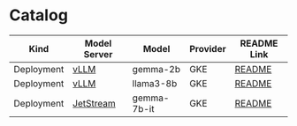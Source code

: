 # Catalog

| Kind | Model Server | Model | Provider | README Link |
| --- | --- | --- | --- | --- |
| Deployment | [vLLM](https://github.com/vllm-project/vllm) | gemma-2b | GKE | [README](./core/deployment/vllm/gemma-2b/gke/README.md) |
| Deployment | [vLLM](https://github.com/vllm-project/vllm) | llama3-8b | GKE | [README](./core/deployment/vllm/llama3-8b/gke/README.md) |
| Deployment | [JetStream](https://github.com/google/JetStream) | gemma-7b-it | GKE | [README](./core/deployment/jetstream/gemma-7b-it/gke/README.md) |
